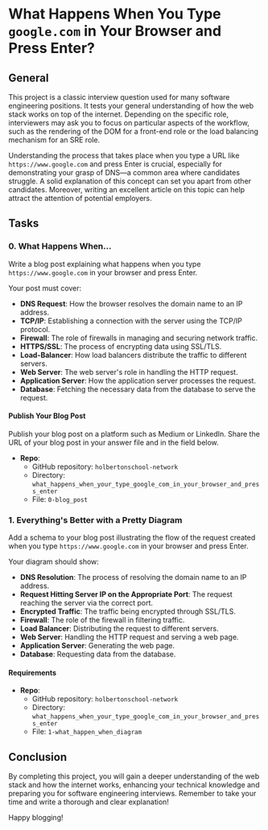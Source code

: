 # What Happens When You Type `google.com` in Your Browser and Press Enter?

## General

This project is a classic interview question used for many software engineering positions. It tests your general understanding of how the web stack works on top of the internet. Depending on the specific role, interviewers may ask you to focus on particular aspects of the workflow, such as the rendering of the DOM for a front-end role or the load balancing mechanism for an SRE role.

Understanding the process that takes place when you type a URL like `https://www.google.com` and press Enter is crucial, especially for demonstrating your grasp of DNS—a common area where candidates struggle. A solid explanation of this concept can set you apart from other candidates. Moreover, writing an excellent article on this topic can help attract the attention of potential employers.

## Tasks

### 0. What Happens When...

Write a blog post explaining what happens when you type `https://www.google.com` in your browser and press Enter.

Your post must cover:

- **DNS Request**: How the browser resolves the domain name to an IP address.
- **TCP/IP**: Establishing a connection with the server using the TCP/IP protocol.
- **Firewall**: The role of firewalls in managing and securing network traffic.
- **HTTPS/SSL**: The process of encrypting data using SSL/TLS.
- **Load-Balancer**: How load balancers distribute the traffic to different servers.
- **Web Server**: The web server's role in handling the HTTP request.
- **Application Server**: How the application server processes the request.
- **Database**: Fetching the necessary data from the database to serve the request.

#### Publish Your Blog Post

Publish your blog post on a platform such as Medium or LinkedIn. Share the URL of your blog post in your answer file and in the field below.

- **Repo**:
  - GitHub repository: `holbertonschool-network`
  - Directory: `what_happens_when_your_type_google_com_in_your_browser_and_press_enter`
  - File: `0-blog_post`

### 1. Everything's Better with a Pretty Diagram

Add a schema to your blog post illustrating the flow of the request created when you type `https://www.google.com` in your browser and press Enter.

Your diagram should show:

- **DNS Resolution**: The process of resolving the domain name to an IP address.
- **Request Hitting Server IP on the Appropriate Port**: The request reaching the server via the correct port.
- **Encrypted Traffic**: The traffic being encrypted through SSL/TLS.
- **Firewall**: The role of the firewall in filtering traffic.
- **Load Balancer**: Distributing the request to different servers.
- **Web Server**: Handling the HTTP request and serving a web page.
- **Application Server**: Generating the web page.
- **Database**: Requesting data from the database.

#### Requirements

- **Repo**:
  - GitHub repository: `holbertonschool-network`
  - Directory: `what_happens_when_your_type_google_com_in_your_browser_and_press_enter`
  - File: `1-what_happen_when_diagram`

## Conclusion

By completing this project, you will gain a deeper understanding of the web stack and how the internet works, enhancing your technical knowledge and preparing you for software engineering interviews. Remember to take your time and write a thorough and clear explanation!

Happy blogging!
